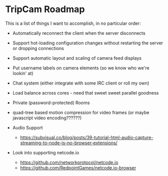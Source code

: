 # TripCam Roadmap

This is a list of things I want to accomplish, in no particular order:

* Automatically reconnect the client when the server disconnects

* Support hot-loading configuration changes without restarting the server or dropping connections

* Support automatic layout and scaling of camera feed displays

* Put username labels on camera elements (so we know who we're lookin' at)

* Chat system (either integrate with some IRC client or roll my own)

* Load balance across cores - need that sweet sweet parallel goodness

* Private (password-protected) Rooms

* quad-tree based motion compression for video frames (or maybe javascript video encoding??????)

* Audio Support
  * https://subvisual.co/blog/posts/39-tutorial-html-audio-capture-streaming-to-node-js-no-browser-extensions/


* Look into supporting netcode.io
  * https://github.com/networkprotocol/netcode.io
  * https://github.com/RedpointGames/netcode.io-browser
